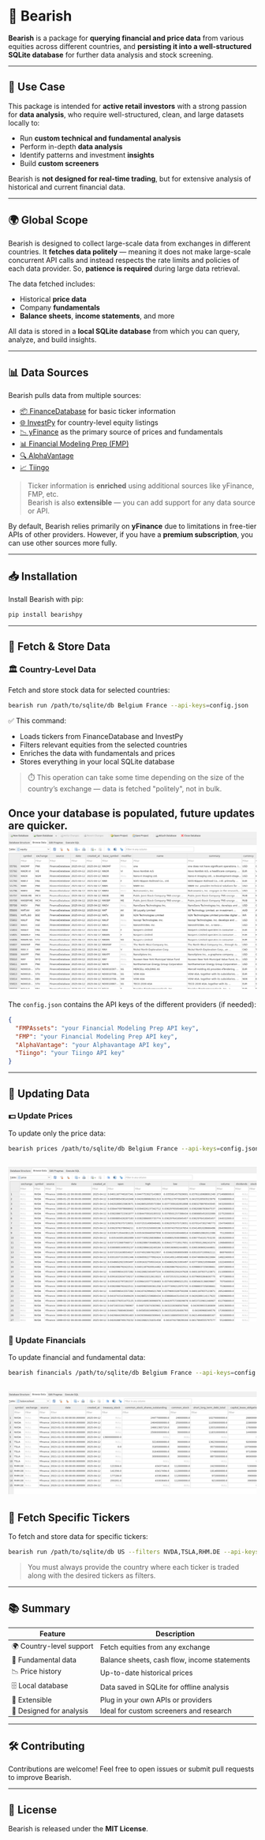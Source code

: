 # 🐻 Bearish

**Bearish** is a package for **querying financial and price data** from various equities across different countries, and **persisting it into a well-structured SQLite database** for further data analysis and stock screening.

---

## 🎯 Use Case

This package is intended for **active retail investors** with a strong passion for **data analysis**, who require well-structured, clean, and large datasets locally to:

- Run **custom technical and fundamental analysis**
- Perform in-depth **data analysis**
- Identify patterns and investment **insights**
- Build **custom screeners**

Bearish is **not designed for real-time trading**, but for extensive analysis of historical and current financial data.

---

## 🌍 Global Scope

Bearish is designed to collect large-scale data from exchanges in different countries. It **fetches data politely** — meaning it does not make large-scale concurrent API calls and instead respects the rate limits and policies of each data provider. So, **patience is required** during large data retrieval.

The data fetched includes:

- Historical **price data**
- Company **fundamentals**
- **Balance sheets**, **income statements**, and more

All data is stored in a **local SQLite database** from which you can query, analyze, and build insights.

---

## 📊 Data Sources

Bearish pulls data from multiple sources:

- [📦 FinanceDatabase](https://github.com/JerBouma/FinanceDatabase) for basic ticker information
- [🌐 InvestPy](https://github.com/alvarobartt/investpy) for country-level equity listings
- [📉 yFinance](https://pypi.org/project/yfinance/) as the primary source of prices and fundamentals
- [📊 Financial Modeling Prep (FMP)](https://financialmodelingprep.com/)
- [🔍 AlphaVantage](https://www.alphavantage.co/)
- [📈 Tiingo](https://www.tiingo.com/)

> Ticker information is **enriched** using additional sources like yFinance, FMP, etc.  
> Bearish is also **extensible** — you can add support for any data source or API.

By default, Bearish relies primarily on **yFinance** due to limitations in free-tier APIs of other providers. However, if you have a **premium subscription**, you can use other sources more fully.

---

## 📥 Installation

Install Bearish with pip:

```bash
pip install bearishpy
```

---

## 🚀 Fetch & Store Data

### 🏛️ Country-Level Data

Fetch and store stock data for selected countries:

```bash
bearish run /path/to/sqlite/db Belgium France --api-keys=config.json
```

✅ This command:

- Loads tickers from FinanceDatabase and InvestPy
- Filters relevant equities from the selected countries
- Enriches the data with fundamentals and prices
- Stores everything in your local SQLite database

> ⏱️ This operation can take some time depending on the size of the country’s exchange — data is fetched "politely", not in bulk.

Once your database is populated, future updates are quicker.
![img.png](docs/img/img.png)
---


The `config.json` contains the API keys of the different providers (if needed):

```json
{
  "FMPAssets": "your Financial Modeling Prep API key",
  "FMP": "your Financial Modeling Prep API key",
  "AlphaVantage": "your Alphavantage API key",
  "Tiingo": "your Tiingo API key"
}
```

---

## 🔄 Updating Data

### 💵 Update Prices

To update only the price data:

```bash
bearish prices /path/to/sqlite/db Belgium France --api-keys=config.json
```
![img_2.png](docs/img/img_2.png)
---

### 🧾 Update Financials

To update financial and fundamental data:

```bash
bearish financials /path/to/sqlite/db Belgium France --api-keys=config.json
```
![img_1.png](docs/img/img_1.png)
---

## 🎯 Fetch Specific Tickers

To fetch and store data for specific tickers:

```bash
bearish run /path/to/sqlite/db US --filters NVDA,TSLA,RHM.DE --api-keys=config.json
```

> You must always provide the country where each ticker is traded along with the desired tickers as filters.

---

## 📚 Summary

| Feature | Description |
|--------|-------------|
| 🌍 Country-level support | Fetch equities from any exchange |
| 🧠 Fundamental data | Balance sheets, cash flow, income statements |
| 📉 Price history | Up-to-date historical prices |
| 🗄️ Local database | Data saved in SQLite for offline analysis |
| 🔌 Extensible | Plug in your own APIs or providers |
| 🧪 Designed for analysis | Ideal for custom screeners and research |

---

## 🛠️ Contributing

Contributions are welcome! Feel free to open issues or submit pull requests to improve Bearish.

---

## 📄 License

Bearish is released under the **MIT License**.